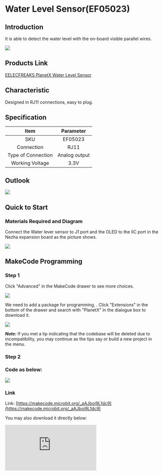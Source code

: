 # Water Level Sensor(EF05023)

## Introduction

It is able to detect the water level with the on-board visible parallel wires.

![](https://wiki-media-ef.oss-cn-hongkong.aliyuncs.com//images/05023_01.png)

## Products Link

[EELECFREAKS PlanetX Water Level Sensor](https://shop.elecfreaks.com/products/elecfreaks-planetx-water-level-sensor?_pos=1&_sid=8047733ba&_ss=r)

## Characteristic


 Designed in RJ11 connections, easy to plug.

## Specification


Item | Parameter
:-: | :-:
SKU|EF05023
Connection|RJ11
Type of Connection|Analog output
Working Voltage|3.3V

## Outlook



![](https://wiki-media-ef.oss-cn-hongkong.aliyuncs.com//images/05023_02.png)

## Quick to Start


### Materials Required and Diagram

 Connect the Water lever sensor to J1 port and the OLED to the IIC port in the Nezha expansion board as the picture shows.


![](https://wiki-media-ef.oss-cn-hongkong.aliyuncs.com//images/05023_03.png)

## MakeCode Programming


### Step 1

Click "Advanced" in the MakeCode drawer to see more choices.

![](https://wiki-media-ef.oss-cn-hongkong.aliyuncs.com//images/05001_04.png)

We need to add a package for programming, . Click "Extensions" in the bottom of the drawer and search with "PlanetX" in the dialogue box to download it.

![](https://wiki-media-ef.oss-cn-hongkong.aliyuncs.com//images/05001_05.png)

***Note:*** If you met a tip indicating that the codebase will be deleted due to incompatibility, you may continue as the tips say or build a new project in the menu.

### Step 2

### Code as below:

![](https://wiki-media-ef.oss-cn-hongkong.aliyuncs.com//images/05023_06.png)


### Link
Link: [https://makecode.microbit.org/_aAJboi9L1dc9](https://makecode.microbit.org/_aAJboi9L1dc9)

You may also download it directly below:


<div
    style={{
        position: 'relative',
        paddingBottom: '60%',
        overflow: 'hidden',
    }}
>
    <iframe
        src="https://makecode.microbit.org/_aAJboi9L1dc9"
        frameborder="0"
        sandbox="allow-popups allow-forms allow-scripts allow-same-origin"
        style={{
            position: 'absolute',
            width: '100%',
            height: '100%',
        }}
    />
</div>


### Result
 The current value of the water level displays on the OLED screen.

## Python Programming


### Step 1

Download the package and unzip it: [PlanetX_MicroPython](https://github.com/lionyhw/PlanetX_MicroPython/archive/master.zip)

Go to  [Python editor](https://python.microbit.org/v/2.0)

![](https://wiki-media-ef.oss-cn-hongkong.aliyuncs.com//images/05001_07.png)

We need to add enum.py and waterlevel.py for programming. Click "Load/Save" and then click "Show Files (1)" to see more choices, click "Add file" to add enum.py and waterlevel.py from the unzipped package of PlanetX_MicroPython.

![](https://wiki-media-ef.oss-cn-hongkong.aliyuncs.com//images/05001_08.png)
![](https://wiki-media-ef.oss-cn-hongkong.aliyuncs.com//images/05001_09.png)
![](https://wiki-media-ef.oss-cn-hongkong.aliyuncs.com//images/05023_10.png)

### Step 2
### Reference
```
from microbit import *
from enum import *
from waterlevel import *
waterlevel = WATERLEVEL(J1)
while True:
    display.scroll(int(waterlevel.get_waterlevel()))
```


### Result
 The current value of the water level displays on the micro:bit.

## Relevant File


## Technique File
